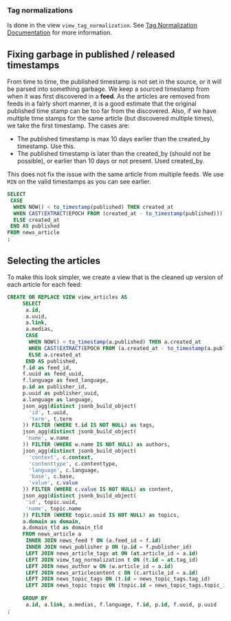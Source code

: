 ### Tag normalizations
Is done in the view `view_tag_normalization`. See [Tag Normalization Documentation](tags.md) for more information.

## Fixing garbage in published / released timestamps
From time to time, the published timestamp is not set in the source, or it will be parsed into something garbage. We keep a sourced timestamp from when it was first discovered in a **feed**. As the articles are removed from feeds in a fairly short manner, it is a good estimate that the original published time stamp can be too far from the discovered. Also, if we have multiple time stamps for the same article (but discovered multiple times), we take the first timestamp. The cases are:

 - The published timestamp is max 10 days earlier than the created_by timestamp. Use this.
 - The published timestamp is later than the created_by (should not be possible), or earlier than 10 days or not present. Used created_by.

This does not fix the issue with the same article from multiple feeds. We use `MIN` on the valid timestamps as you can see earlier. 

```sql
SELECT 
 CASE
  WHEN NOW() < to_timestamp(published) THEN created_at
  WHEN CAST(EXTRACT(EPOCH FROM (created_at - to_timestamp(published))) AS bigint) < 864000 THEN to_timestamp(published)
  ELSE created_at
 END AS published
FROM news_article 
;
```

## Selecting the articles
To make this look simpler, we create a view that is the cleaned up version of each article for each feed:

```sql
CREATE OR REPLACE VIEW view_articles AS
     SELECT 
      a.id,
      a.uuid,
      a.link,
      a.medias,
      CASE
       WHEN NOW() < to_timestamp(a.published) THEN a.created_at
       WHEN CAST(EXTRACT(EPOCH FROM (a.created_at - to_timestamp(a.published))) AS bigint) < 864000 THEN to_timestamp(a.published)
       ELSE a.created_at
      END AS published,
     f.id as feed_id,
     f.uuid as feed_uuid,
     f.language as feed_language,
     p.id as publisher_id,
     p.uuid as publisher_uuid,
     a.language as language,
     json_agg(distinct jsonb_build_object(
       'id', t.uuid,
       'term', t.term
     )) FILTER (WHERE t.id IS NOT NULL) as tags,
     json_agg(distinct jsonb_build_object(
      'name', w.name
     )) FILTER (WHERE w.name IS NOT NULL) as authors,
     json_agg(distinct jsonb_build_object(
       'context', c.context,
       'contenttype', c.contenttype,
       'language', c.language,
       'base', c.base,
       'value', c.value
     )) FILTER (WHERE c.value IS NOT NULL) as content,
     json_agg(distinct jsonb_build_object(
      'id', topic.uuid,
      'name', topic.name
     )) FILTER (WHERE topic.uuid IS NOT NULL) as topics,
     a.domain as domain,
     a.domain_tld as domain_tld
     FROM news_article a
      INNER JOIN news_feed f ON (a.feed_id = f.id)
      INNER JOIN news_publisher p ON (p.id = f.publisher_id)
      LEFT JOIN news_article_tags at ON (at.article_id = a.id)
      LEFT JOIN view_tag_normalization t ON (t.id = at.tag_id)
      LEFT JOIN news_author w ON (w.article_id = a.id)
      LEFT JOIN news_articlecontent c ON (c.article_id = a.id)
      LEFT JOIN news_topic_tags ON (t.id = news_topic_tags.tag_id)
      LEFT JOIN news_topic topic ON (topic.id = news_topic_tags.topic_id)
      
     GROUP BY 
      a.id, a.link, a.medias, f.language, f.id, p.id, f.uuid, p.uuid
;
```
